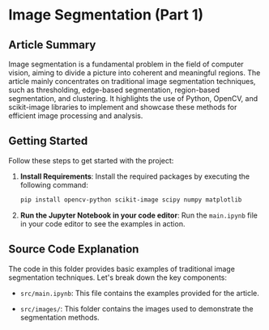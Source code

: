 # Image Segmentation (Part 1)

## Article Summary

Image segmentation is a fundamental problem in the field of computer vision, aiming to divide a picture into coherent and meaningful regions. The article mainly concentrates on traditional image segmentation techniques, such as thresholding, edge-based segmentation, region-based segmentation, and clustering. It highlights the use of Python, OpenCV, and scikit-image libraries to implement and showcase these methods for efficient image processing and analysis.

## Getting Started

Follow these steps to get started with the project:

1. **Install Requirements**: Install the required packages by executing the following command:

   ```sh
   pip install opencv-python scikit-image scipy numpy matplotlib
   ```

2. **Run the Jupyter Notebook in your code editor**: Run the `main.ipynb` file in your code editor to see the examples in action.

## Source Code Explanation

The code in this folder provides basic examples of traditional image segmentation techniques. Let's break down the key components:

- `src/main.ipynb`: This file contains the examples provided for the article.

- `src/images/`: This folder contains the images used to demonstrate the segmentation methods.
